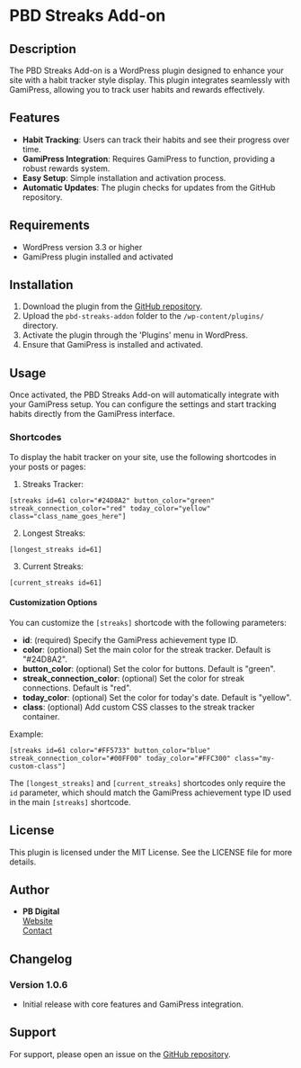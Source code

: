 # PBD Streaks Add-on

## Description

The PBD Streaks Add-on is a WordPress plugin designed to enhance your site with a habit tracker style display. This plugin integrates seamlessly with GamiPress, allowing you to track user habits and rewards effectively.

## Features

- **Habit Tracking**: Users can track their habits and see their progress over time.
- **GamiPress Integration**: Requires GamiPress to function, providing a robust rewards system.
- **Easy Setup**: Simple installation and activation process.
- **Automatic Updates**: The plugin checks for updates from the GitHub repository.

## Requirements

- WordPress version 3.3 or higher
- GamiPress plugin installed and activated

## Installation

1. Download the plugin from the [GitHub repository](https://github.com/pbdigital/streaks-addon).
2. Upload the `pbd-streaks-addon` folder to the `/wp-content/plugins/` directory.
3. Activate the plugin through the 'Plugins' menu in WordPress.
4. Ensure that GamiPress is installed and activated.

## Usage

Once activated, the PBD Streaks Add-on will automatically integrate with your GamiPress setup. You can configure the settings and start tracking habits directly from the GamiPress interface.

### Shortcodes

To display the habit tracker on your site, use the following shortcodes in your posts or pages:

1. Streaks Tracker:
```
[streaks id=61 color="#24D8A2" button_color="green" streak_connection_color="red" today_color="yellow" class="class_name_goes_here"]
```

2. Longest Streaks:
```
[longest_streaks id=61]
```

3. Current Streaks:
```
[current_streaks id=61]
```

#### Customization Options

You can customize the `[streaks]` shortcode with the following parameters:

- **id**: (required) Specify the GamiPress achievement type ID.
- **color**: (optional) Set the main color for the streak tracker. Default is "#24D8A2".
- **button_color**: (optional) Set the color for buttons. Default is "green".
- **streak_connection_color**: (optional) Set the color for streak connections. Default is "red".
- **today_color**: (optional) Set the color for today's date. Default is "yellow".
- **class**: (optional) Add custom CSS classes to the streak tracker container.

Example:
```
[streaks id=61 color="#FF5733" button_color="blue" streak_connection_color="#00FF00" today_color="#FFC300" class="my-custom-class"]
```

The `[longest_streaks]` and `[current_streaks]` shortcodes only require the `id` parameter, which should match the GamiPress achievement type ID used in the main `[streaks]` shortcode.

## License

This plugin is licensed under the MIT License. See the LICENSE file for more details.

## Author

- **PB Digital**  
  [Website](https://pbdigital.com.au/)  
  [Contact](mailto:info@pbdigital.com.au)

## Changelog

### Version 1.0.6
- Initial release with core features and GamiPress integration.

## Support

For support, please open an issue on the [GitHub repository](https://github.com/pbdigital/streaks-addon/issues).
